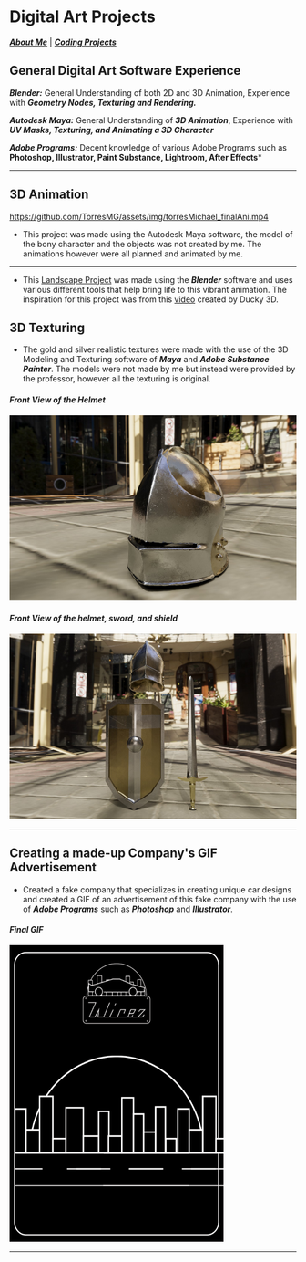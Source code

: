 # Digital Art Projects

[***About Me***](./README.md) | [***Coding Projects***](./coding.md)

## General Digital Art Software Experience

***Blender:*** General Understanding of both 2D and 3D Animation, Experience with ***Geometry Nodes, Texturing and Rendering.***

***Autodesk Maya:*** General Understanding of ***3D Animation***, Experience with ***UV Masks, Texturing, and Animating a 3D Character***

***Adobe Programs:*** Decent knowledge of various Adobe Programs such as **Photoshop, Illustrator, Paint Substance, Lightroom, After Effects***

* * *
## 3D Animation


https://github.com/TorresMG/assets/img/torresMichael_finalAni.mp4

- This project was made using the Autodesk Maya software, the model of the bony character and the objects was not created by me. The animations however were all planned and animated by me.

* * *

- This [Landscape Project](./assets/img/Landscape.mp4) was made using the ***Blender*** software and uses various different tools that help bring life to this vibrant animation. The inspiration for this project was from this [video](https://www.youtube.com/watch?v=3p2B6dZIRTY&list=PLNShHVjao84dy-lPJR2fpHzyoses0mCE7) created by Ducky 3D. 

## 3D Texturing
- The gold and silver realistic textures were made with the use of the 3D Modeling and Texturing software of ***Maya*** and ***Adobe Substance Painter***. The models were not made by me but instead were provided by the professor, however all the texturing is original.

#### _Front View of the Helmet_
<img src="./assets/img/torres_helmFront.jpg" width="521" height="325">

#### _Front View of the helmet, sword, and shield_
<img src="./assets/img/torres_swordshieldhelmFrontRender.jpg" width="521" height="325">

* * *

## Creating a made-up Company's GIF Advertisement
- Created a fake company that specializes in creating unique car designs and created a GIF of an advertisement of this fake company with the use of ***Adobe Programs*** such as ***Photoshop*** and ***Illustrator***.

#### _Final GIF_
<img src="./assets/img/Final-Project-gif.gif" width="376" height="520">

* * *
